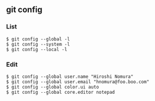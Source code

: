 ## git config 
### List 
```
$ git config --global -l 
$ git config --system -l 
$ git config --local -l
```

### Edit 
```
$ git config --global user.name "Hiroshi Nomura" 
$ git config --global user.email "hnomura@foo.boo.com" 
$ git config --global color.ui auto 
$ git config --global core.editor notepad
```

